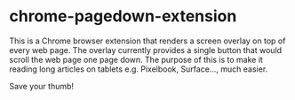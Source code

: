 # chrome-pagedown-extension
This is a Chrome browser extension that renders a screen overlay on top of every web page.
The overlay currently provides a single button that would scroll the web page one page down.
The purpose of this is to make it reading long articles on tablets e.g. Pixelbook, Surface...,
much easier.

Save your thumb!
